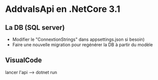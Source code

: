 # AddvalsApi en .NetCore 3.1

## La DB (SQL server)
- Modifier le "ConnextionStrings" dans appsettings.json si besoin)
- Faire une nouvelle migration pour regénérer la DB à partir du modèle 


## VisualCode
lancer l'api --> dotnet run
